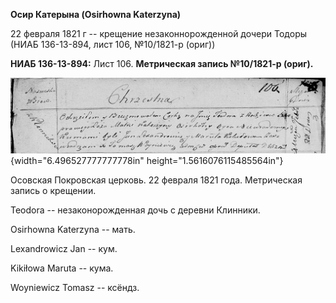 **Осир Катерына (Osirhowna Katerzyna)**

22 февраля 1821 г -- крещение незаконнорожденной дочери Тодоры (НИАБ
136-13-894, лист 106, №10/1821-р (ориг))

**НИАБ 136-13-894:** Лист 106. **Метрическая запись №10/1821-р (ориг).**

![](./media/c3031493342dbc1360e644c4e55a5a541636d964.png){width="6.496527777777778in"
height="1.5616076115485564in"}

Осовская Покровская церковь. 22 февраля 1821 года. Метрическая запись о
крещении.

Teodora -- незаконорожденная дочь с деревни Клинники.

Osirhowna Katerzyna -- мать.

Lexandrowicz Jan -- кум.

Kikiłowa Maruta -- кума.

Woyniewicz Tomasz -- ксёндз.
